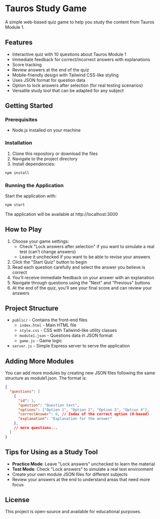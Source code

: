 # Tauros Study Game

A simple web-based quiz game to help you study the content from Tauros Module 1.

## Features

- Interactive quiz with 10 questions about Tauros Module 1
- Immediate feedback for correct/incorrect answers with explanations
- Score tracking
- Review answers at the end of the quiz
- Mobile-friendly design with Tailwind CSS-like styling
- Uses JSON format for question data
- Option to lock answers after selection (for real testing scenarios)
- Versatile study tool that can be adapted for any subject

## Getting Started

### Prerequisites

- Node.js installed on your machine

### Installation

1. Clone this repository or download the files
2. Navigate to the project directory
3. Install dependencies:

```bash
npm install
```

### Running the Application

Start the application with:

```bash
npm start
```

The application will be available at http://localhost:3000

## How to Play

1. Choose your game settings:
   - Check "Lock answers after selection" if you want to simulate a real test (can't change answers)
   - Leave it unchecked if you want to be able to revise your answers
2. Click the "Start Quiz" button to begin
3. Read each question carefully and select the answer you believe is correct
4. You'll receive immediate feedback on your answer with an explanation
5. Navigate through questions using the "Next" and "Previous" buttons
6. At the end of the quiz, you'll see your final score and can review your answers

## Project Structure

- `public/` - Contains the front-end files
  - `index.html` - Main HTML file
  - `style.css` - CSS with Tailwind-like utility classes
  - `module1.json` - Questions data in JSON format
  - `game.js` - Game logic
- `server.js` - Simple Express server to serve the application

## Adding More Modules

You can add more modules by creating new JSON files following the same structure as module1.json. The format is:

```json
{
  "questions": [
    {
      "id": 1,
      "question": "Question text",
      "options": ["Option 1", "Option 2", "Option 3", "Option 4"],
      "correctAnswer": 0, // Index of the correct option (0-based)
      "explanation": "Explanation for the answer"
    },
    // more questions...
  ]
}
```

## Tips for Using as a Study Tool

- **Practice Mode**: Leave "Lock answers" unchecked to learn the material
- **Test Mode**: Check "Lock answers" to simulate a real test environment
- Create your own module JSON files for different subjects
- Review your answers at the end to understand areas that need more focus

## License

This project is open-source and available for educational purposes. 